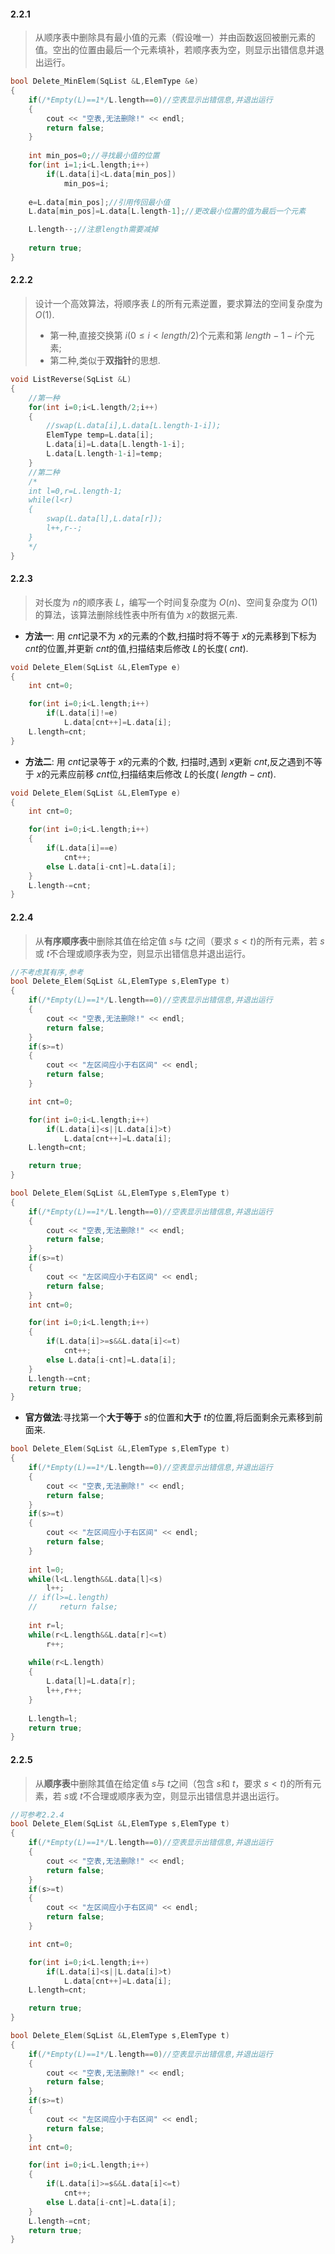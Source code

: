 #### 2.2.1 

> 从顺序表中删除具有最小值的元素（假设唯一）并由函数返回被删元素的值。空出的位置由最后一个元素填补，若顺序表为空，则显示出错信息并退出运行。

```cpp
bool Delete_MinElem(SqList &L,ElemType &e)
{
    if(/*Empty(L)==1*/L.length==0)//空表显示出错信息,并退出运行
    {
        cout << "空表,无法删除!" << endl;
        return false;
    }
    
    int min_pos=0;//寻找最小值的位置
    for(int i=1;i<L.length;i++)
        if(L.data[i]<L.data[min_pos])
            min_pos=i;
    
    e=L.data[min_pos];//引用传回最小值
    L.data[min_pos]=L.data[L.length-1];//更改最小位置的值为最后一个元素

    L.length--;//注意length需要减掉
    
    return true;
}

```

#### 2.2.2

> 设计一个高效算法，将顺序表 $L$的所有元素逆置，要求算法的空间复杂度为 $O(1)$.
>
> * 第一种,直接交换第 $i (0\leq i < length/2)$个元素和第 $length-1-i$个元素;
> * 第二种,类似于**双指针**的思想.

```cpp
void ListReverse(SqList &L)
{
    //第一种
    for(int i=0;i<L.length/2;i++)
    {
        //swap(L.data[i],L.data[L.length-1-i]);
        ElemType temp=L.data[i];
        L.data[i]=L.data[L.length-1-i];
        L.data[L.length-1-i]=temp;
    }
    //第二种
    /*
    int l=0,r=L.length-1;
    while(l<r)
    {
        swap(L.data[l],L.data[r]);
        l++,r--;
    }
    */
}
```

#### 2.2.3

>  对长度为 $n$的顺序表 $L$，编写一个时间复杂度为 $O(n)$、空间复杂度为 $O(1)$的算法，该算法删除线性表中所有值为 $x$的数据元素.

* **方法一**: 用 $cnt$记录不为 $x$的元素的个数,扫描时将不等于 $x$的元素移到下标为 $cnt$的位置,并更新 $cnt$的值,扫描结束后修改 $L$的长度( $cnt$).

```cpp
void Delete_Elem(SqList &L,ElemType e)
{
    int cnt=0;

    for(int i=0;i<L.length;i++)
        if(L.data[i]!=e)
            L.data[cnt++]=L.data[i];
    L.length=cnt;
}
```

* **方法二**: 用 $cnt$记录等于 $x$的元素的个数, 扫描时,遇到 $x$更新 $cnt$,反之遇到不等于 $x$的元素应前移 $cnt$位,扫描结束后修改 $L$的长度( $length-cnt$).

```cpp
void Delete_Elem(SqList &L,ElemType e)
{
    int cnt=0;

    for(int i=0;i<L.length;i++)
    {
        if(L.data[i]==e)
            cnt++;
        else L.data[i-cnt]=L.data[i];
    }
    L.length-=cnt;
}
```

#### 2.2.4

>  从**有序顺序表**中删除其值在给定值 $s$与 $t$之间（要求 $s<t$)的所有元素，若 $s$或 $t$不合理或顺序表为空，则显示出错信息并退出运行。

```cpp
//不考虑其有序,参考
bool Delete_Elem(SqList &L,ElemType s,ElemType t)
{
    if(/*Empty(L)==1*/L.length==0)//空表显示出错信息,并退出运行
    {
        cout << "空表,无法删除!" << endl;
        return false;
    }
    if(s>=t)
    {
        cout << "左区间应小于右区间" << endl;
        return false;
    }

    int cnt=0;

    for(int i=0;i<L.length;i++)
        if(L.data[i]<s||L.data[i]>t)
            L.data[cnt++]=L.data[i];
    L.length=cnt;

    return true;
}

bool Delete_Elem(SqList &L,ElemType s,ElemType t)
{
    if(/*Empty(L)==1*/L.length==0)//空表显示出错信息,并退出运行
    {
        cout << "空表,无法删除!" << endl;
        return false;
    }
    if(s>=t)
    {
        cout << "左区间应小于右区间" << endl;
        return false;
    }
    int cnt=0;

    for(int i=0;i<L.length;i++)
    {
        if(L.data[i]>=s&&L.data[i]<=t)
            cnt++;
        else L.data[i-cnt]=L.data[i];
    }
    L.length-=cnt;
    return true;
}
```

* **官方做法**:寻找第一个**大于等于** $s$的位置和**大于** $t$的位置,将后面剩余元素移到前面来.

```cpp
bool Delete_Elem(SqList &L,ElemType s,ElemType t)
{
    if(/*Empty(L)==1*/L.length==0)//空表显示出错信息,并退出运行
    {
        cout << "空表,无法删除!" << endl;
        return false;
    }
    if(s>=t)
    {
        cout << "左区间应小于右区间" << endl;
        return false;
    }
    
    int l=0;
    while(l<L.length&&L.data[l]<s)
        l++;
    // if(l>=L.length)
    //     return false;
    
    int r=l;
    while(r<L.length&&L.data[r]<=t)
        r++;
    
    while(r<L.length)
    {
        L.data[l]=L.data[r];
        l++,r++;
    }
    
    L.length=l;
    return true;
}
```

#### 2.2.5

> 从**顺序表**中删除其值在给定值 $s$与 $t$之间（包含 $s$和 $t$，要求 $s<t$)的所有元素，若 $s$或 $t$不合理或顺序表为空，则显示出错信息并退出运行。

```cpp
//可参考2.2.4
bool Delete_Elem(SqList &L,ElemType s,ElemType t)
{
    if(/*Empty(L)==1*/L.length==0)//空表显示出错信息,并退出运行
    {
        cout << "空表,无法删除!" << endl;
        return false;
    }
    if(s>=t)
    {
        cout << "左区间应小于右区间" << endl;
        return false;
    }

    int cnt=0;

    for(int i=0;i<L.length;i++)
        if(L.data[i]<s||L.data[i]>t)
            L.data[cnt++]=L.data[i];
    L.length=cnt;

    return true;
}

bool Delete_Elem(SqList &L,ElemType s,ElemType t)
{
    if(/*Empty(L)==1*/L.length==0)//空表显示出错信息,并退出运行
    {
        cout << "空表,无法删除!" << endl;
        return false;
    }
    if(s>=t)
    {
        cout << "左区间应小于右区间" << endl;
        return false;
    }
    int cnt=0;

    for(int i=0;i<L.length;i++)
    {
        if(L.data[i]>=s&&L.data[i]<=t)
            cnt++;
        else L.data[i-cnt]=L.data[i];
    }
    L.length-=cnt;
    return true;
}
```



